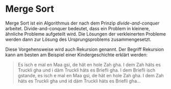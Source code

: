 # Merge Sort

Merge Sort ist ein Algorithmus der nach dem Prinzip *divide-and-conquer*
arbeitet. Divide-and-conquer bedeutet, dass ein Problem in kleinere,
ähnliche Probleme aufgeteilt wird. Die Lösungen der verkleinerten
Probleme werden dann zur Lösung des Ursprungsproblems zusammengesetzt.

Diese Vorgehensweise wird auch Rekursion genannt. Der Begriff Rekursion
kann am besten am Beispiel einer Kindergeschichte erklärt werden:

>Es isch e mal en Maa gsi, de hät en hole Zah gha. I dem Zah häts es
>Truckli gha und i däm Truckli häts es Briefli gha. I dem Briefli isch
>gstande, es isch e mal en Maa gsi, de hät en hole Zah gha. I dem Zah
>häts es Truckli gha und id däm Truckli häts es Briefli gha...